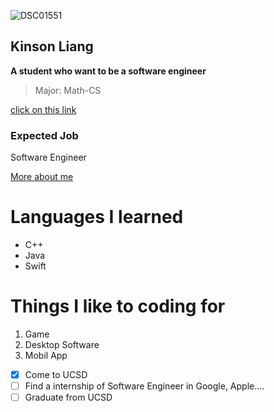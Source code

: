 ![DSC01551](https://user-images.githubusercontent.com/46670042/193490462-19ae62e1-209f-4f24-b9bf-4c1e14b61fb2.jpeg)

## Kinson Liang
**A student who want to be a software engineer**
> Major: Math-CS

[click on this link](#language)
### Expected Job
Software Engineer

[More about me](README.md)

# Languages I learned
- C++
- Java
- Swift

# Things I like to coding for
1. Game
2. Desktop Software
3. Mobil App

- [x] Come to UCSD
- [ ] Find a internship of Software Engineer in Google, Apple....
- [ ] Graduate from UCSD

